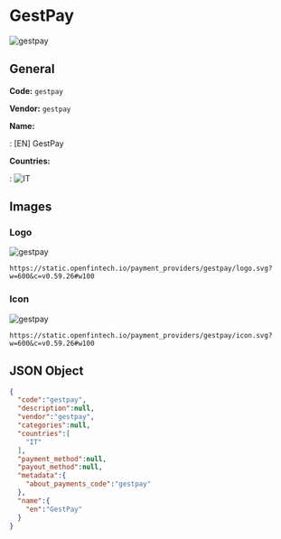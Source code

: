 
# GestPay 
![gestpay](https://static.openfintech.io/payment_providers/gestpay/logo.svg?w=600&c=v0.59.26#w100)  

## General 
 
**Code:** `gestpay`  
 
**Vendor:** `gestpay`  
 
**Name:**  
 
:	[EN] GestPay  
 
**Countries:**  
 
:	![IT](https://cdnjs.cloudflare.com/ajax/libs/flag-icon-css/3.3.0/flags/4x3/it.svg#w24)  

## Images 

### Logo 
 
![gestpay](https://static.openfintech.io/payment_providers/gestpay/logo.svg?w=600&c=v0.59.26#w100)  

```
https://static.openfintech.io/payment_providers/gestpay/logo.svg?w=600&c=v0.59.26#w100
```  

### Icon 
 
![gestpay](https://static.openfintech.io/payment_providers/gestpay/icon.svg?w=600&c=v0.59.26#w100)  

```
https://static.openfintech.io/payment_providers/gestpay/icon.svg?w=600&c=v0.59.26#w100
```  

## JSON Object 

```json
{
  "code":"gestpay",
  "description":null,
  "vendor":"gestpay",
  "categories":null,
  "countries":[
    "IT"
  ],
  "payment_method":null,
  "payout_method":null,
  "metadata":{
    "about_payments_code":"gestpay"
  },
  "name":{
    "en":"GestPay"
  }
}
```  
